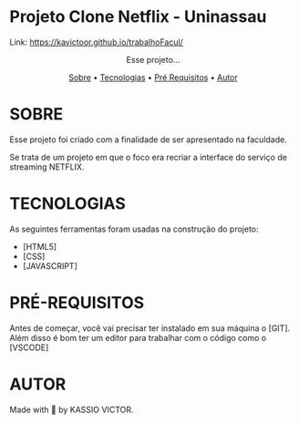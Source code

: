 # Projeto Clone Netflix - Uninassau
Link: https://kavictoor.github.io/trabalhoFacul/
<p align="center">Esse projeto... </p>

<p align="center">
<a href="#sobre">Sobre</a> •
<a href="#tecnologias">Tecnologias</a> •
<a href="#pre-requisitos">Pré Requisitos</a> •
<a href="#autor">Autor</a> 
</p>

 # SOBRE
<p>Esse projeto foi criado com a finalidade de ser apresentado na faculdade.</p>
<p>Se trata de um projeto em que o foco era recriar a interface do serviço de streaming NETFLIX.</p>

 # TECNOLOGIAS

 As seguintes ferramentas foram usadas na construção do projeto:

 - [HTML5]
 - [CSS]
 - [JAVASCRIPT]

 # PRÉ-REQUISITOS

 Antes de começar, você vai precisar ter instalado em sua máquina o [GIT]. Além disso é bom ter um editor para trabalhar com o código como o [VSCODE]
 
 # AUTOR

 Made with 💜 by KASSIO VICTOR.
